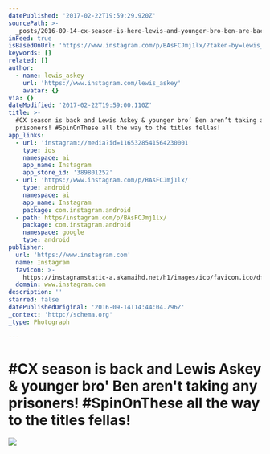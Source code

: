 ```yaml
---
datePublished: '2017-02-22T19:59:29.920Z'
sourcePath: >-
  _posts/2016-09-14-cx-season-is-here-lewis-and-younger-bro-ben-are-back-and-taki.md
inFeed: true
isBasedOnUrl: 'https://www.instagram.com/p/BAsFCJmj1lx/?taken-by=lewis_askey'
keywords: []
related: []
author:
  - name: lewis_askey
    url: 'https://www.instagram.com/lewis_askey'
    avatar: {}
via: {}
dateModified: '2017-02-22T19:59:00.110Z'
title: >-
  #CX season is back and Lewis Askey & younger bro’ Ben aren’t taking any
  prisoners! #SpinOnThese all the way to the titles fellas!
app_links:
  - url: 'instagram://media?id=1165328541564230001'
    type: ios
    namespace: ai
    app_name: Instagram
    app_store_id: '389801252'
  - url: 'https://www.instagram.com/p/BAsFCJmj1lx/'
    type: android
    namespace: ai
    app_name: Instagram
    package: com.instagram.android
  - path: https/instagram.com/p/BAsFCJmj1lx/
    package: com.instagram.android
    namespace: google
    type: android
publisher:
  url: 'https://www.instagram.com'
  name: Instagram
  favicon: >-
    https://instagramstatic-a.akamaihd.net/h1/images/ico/favicon.ico/dfa85bb1fd63.ico
  domain: www.instagram.com
description: ''
starred: false
datePublishedOriginal: '2016-09-14T14:44:04.796Z'
_context: 'http://schema.org'
_type: Photograph

---
```

# \#CX season is back and Lewis Askey & younger bro' Ben aren't taking any prisoners! \#SpinOnThese all the way to the titles fellas!
![](https://s3-us-west-2.amazonaws.com/the-grid-img/p/3e8095b0d3d5807a4748d2a9d375c18de775d7f9.jpg)